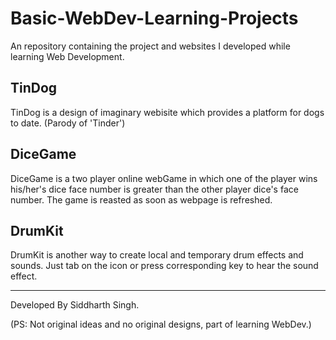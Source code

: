 # Basic-WebDev-Learning-Projects
An repository containing the project and websites I developed while learning Web Development.


## TinDog
TinDog is a design of imaginary webisite which provides a platform for dogs to date. (Parody of 'Tinder')

## DiceGame
DiceGame is a two player online webGame in which one of the player wins his/her's dice face number is greater than the other player dice's face number. The game is reasted as soon as webpage is refreshed.

## DrumKit
DrumKit is another way to create local and temporary drum effects and sounds. Just tab on the icon or press corresponding key to hear the sound effect.

---

Developed By Siddharth Singh. 

(PS: Not original ideas and no original designs, part of learning WebDev.)
